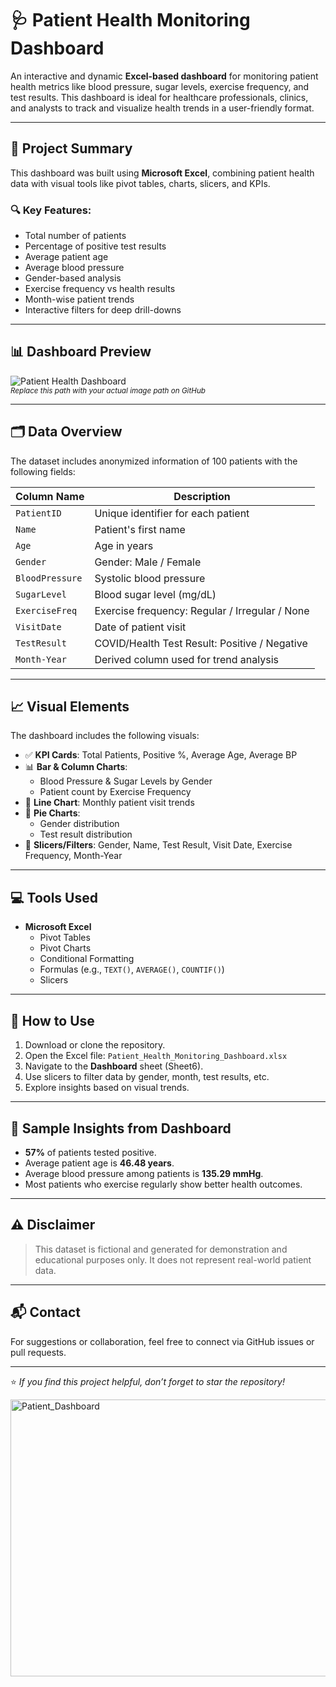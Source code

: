 # 🩺 Patient Health Monitoring Dashboard

An interactive and dynamic **Excel-based dashboard** for monitoring patient health metrics like blood pressure, sugar levels, exercise frequency, and test results. This dashboard is ideal for healthcare professionals, clinics, and analysts to track and visualize health trends in a user-friendly format.

---

## 📌 Project Summary

This dashboard was built using **Microsoft Excel**, combining patient health data with visual tools like pivot tables, charts, slicers, and KPIs.

### 🔍 Key Features:

- Total number of patients
- Percentage of positive test results
- Average patient age
- Average blood pressure
- Gender-based analysis
- Exercise frequency vs health results
- Month-wise patient trends
- Interactive filters for deep drill-downs

---

## 📊 Dashboard Preview

![Patient Health Dashboard](./assets/dashboard_screenshot.png)  
<sub>*Replace this path with your actual image path on GitHub*</sub>

---

## 🗂️ Data Overview

The dataset includes anonymized information of 100 patients with the following fields:

| Column Name     | Description                                   |
|------------------|-----------------------------------------------|
| `PatientID`      | Unique identifier for each patient            |
| `Name`           | Patient's first name                          |
| `Age`            | Age in years                                  |
| `Gender`         | Gender: Male / Female                         |
| `BloodPressure`  | Systolic blood pressure                       |
| `SugarLevel`     | Blood sugar level (mg/dL)                     |
| `ExerciseFreq`   | Exercise frequency: Regular / Irregular / None|
| `VisitDate`      | Date of patient visit                         |
| `TestResult`     | COVID/Health Test Result: Positive / Negative |
| `Month-Year`     | Derived column used for trend analysis        |

---

## 📈 Visual Elements

The dashboard includes the following visuals:

- ✅ **KPI Cards**: Total Patients, Positive %, Average Age, Average BP
- 📊 **Bar & Column Charts**:
  - Blood Pressure & Sugar Levels by Gender
  - Patient count by Exercise Frequency
- 📆 **Line Chart**: Monthly patient visit trends
- 🧩 **Pie Charts**:
  - Gender distribution
  - Test result distribution
- 🔎 **Slicers/Filters**: Gender, Name, Test Result, Visit Date, Exercise Frequency, Month-Year

---

## 💻 Tools Used

- **Microsoft Excel**
  - Pivot Tables
  - Pivot Charts
  - Conditional Formatting
  - Formulas (e.g., `TEXT()`, `AVERAGE()`, `COUNTIF()`)
  - Slicers

---

## 🚀 How to Use

1. Download or clone the repository.
2. Open the Excel file: `Patient_Health_Monitoring_Dashboard.xlsx`
3. Navigate to the **Dashboard** sheet (Sheet6).
4. Use slicers to filter data by gender, month, test results, etc.
5. Explore insights based on visual trends.

---

## 🧪 Sample Insights from Dashboard

- **57%** of patients tested positive.
- Average patient age is **46.48 years**.
- Average blood pressure among patients is **135.29 mmHg**.
- Most patients who exercise regularly show better health outcomes.

---

## ⚠️ Disclaimer

> This dataset is fictional and generated for demonstration and educational purposes only. It does not represent real-world patient data.

---

## 📬 Contact

For suggestions or collaboration, feel free to connect via GitHub issues or pull requests.

---

⭐️ *If you find this project helpful, don’t forget to star the repository!*


<img width="1242" height="443" alt="Patient_Dashboard" src="https://github.com/user-attachments/assets/b325da73-39b8-43e5-8778-804f3a1aeff7" />
